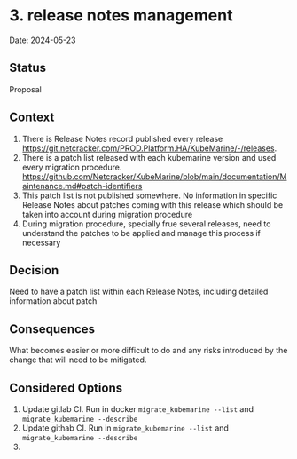 # 3. release notes management

Date: 2024-05-23

## Status

Proposal

## Context

1. There is Release Notes record published every release https://git.netcracker.com/PROD.Platform.HA/KubeMarine/-/releases.
2. There is a patch list released with each kubemarine version and used every migration procedure. https://github.com/Netcracker/KubeMarine/blob/main/documentation/Maintenance.md#patch-identifiers
3. This patch list is not published somewhere. No information in specific Release Notes about patches coming with this release which should be taken into account during migration procedure
4. During migration procedure, specially frue several releases, need to understand the patches to be applied and manage this process if necessary

## Decision

Need to have a patch list within each Release Notes, including detailed information about patch

## Consequences

What becomes easier or more difficult to do and any risks introduced by the change that will need to be mitigated.

## Considered Options

1. Update gitlab CI. Run in docker `migrate_kubemarine --list` and `migrate_kubemarine --describe`
2. Update githab CI. Run in `migrate_kubemarine --list` and `migrate_kubemarine --describe`
3.
